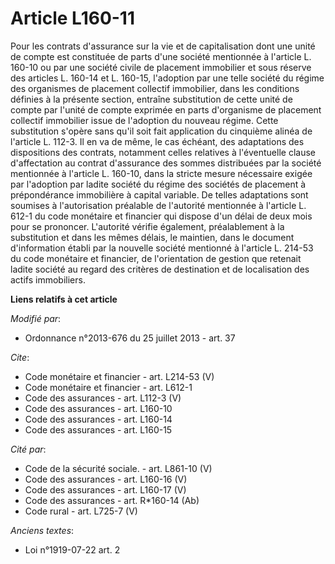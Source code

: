 # Article L160-11

Pour les contrats d'assurance sur la vie et de capitalisation dont une unité de compte est constituée de parts d'une société
mentionnée à l'article L. 160-10 ou par une société civile de placement immobilier et sous réserve des articles L. 160-14 et
L. 160-15, l'adoption par une telle société du régime des organismes de placement collectif immobilier, dans les conditions
définies à la présente section, entraîne substitution de cette unité de compte par l'unité de compte exprimée en parts
d'organisme de placement collectif immobilier issue de l'adoption du nouveau régime. Cette substitution s'opère sans qu'il
soit fait application du cinquième alinéa de l'article L. 112-3. Il en va de même, le cas échéant, des adaptations des
dispositions des contrats, notamment celles relatives à l'éventuelle clause d'affectation au contrat d'assurance des sommes
distribuées par la société mentionnée à l'article L. 160-10, dans la stricte mesure nécessaire exigée par l'adoption par
ladite société du régime des sociétés de placement à prépondérance immobilière à capital variable. De telles adaptations sont
soumises à l'autorisation préalable de l'autorité mentionnée à l'article L. 612-1 du code monétaire et financier qui dispose
d'un délai de deux mois pour se prononcer. L'autorité vérifie également, préalablement à la substitution et dans les mêmes
délais, le maintien, dans le document d'information établi par la nouvelle société mentionné à l'article L. 214-53 du code
monétaire et financier, de l'orientation de gestion que retenait ladite société au regard des critères de destination et de
localisation des actifs immobiliers.

**Liens relatifs à cet article**

_Modifié par_:

  - Ordonnance n°2013-676 du 25 juillet 2013 - art. 37

_Cite_:

  - Code monétaire et financier - art. L214-53 (V)
  - Code monétaire et financier - art. L612-1
  - Code des assurances - art. L112-3 (V)
  - Code des assurances - art. L160-10
  - Code des assurances - art. L160-14
  - Code des assurances - art. L160-15

_Cité par_:

  - Code de la sécurité sociale. - art. L861-10 (V)
  - Code des assurances - art. L160-16 (V)
  - Code des assurances - art. L160-17 (V)
  - Code des assurances - art. R*160-14 (Ab)
  - Code rural - art. L725-7 (V)

_Anciens textes_:

  - Loi n°1919-07-22 art. 2
